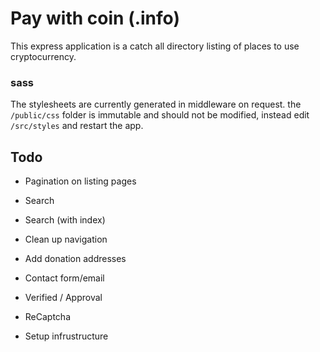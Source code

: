 # Pay with coin (.info)

This express application is a catch all directory listing of places to use cryptocurrency.

### sass
The stylesheets are currently generated in middleware on request. the `/public/css` folder is immutable and should not be modified, instead edit `/src/styles` and restart the app.

## Todo
- Pagination on listing pages
- Search
- Search (with index)
- Clean up navigation
- Add donation addresses
- Contact form/email

- Verified / Approval
- ReCaptcha

- Setup infrustructure
